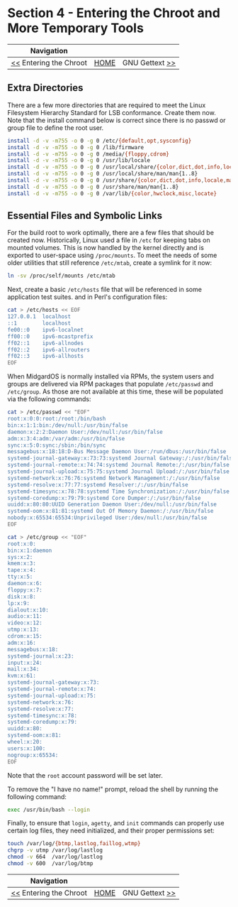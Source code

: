 # Section 4 - Entering the Chroot and More Temporary Tools

| Navigation |||
| --- | --- | ---: |
| [<<](./EnteringChroot.md) Entering the Chroot | [HOME](../README.md) | GNU Gettext [>>](./ValidatingCompilers.md) |

## Extra Directories

There are a few more directories that are required to meet the Linux Filesystem Hierarchy Standard for LSB conformance. Create them now. Note that the install command below is correct since there is no passwd or group file to define the root user.

```bash
install -d -v -m755 -o 0 -g 0 /etc/{default,opt,sysconfig}
install -d -v -m755 -o 0 -g 0 /lib/firmware
install -d -v -m755 -o 0 -g 0 /media/{floppy,cdrom}
install -d -v -m755 -o 0 -g 0 /usr/lib/locale
install -d -v -m755 -o 0 -g 0 /usr/local/share/{color,dict,dot,info,locale,man,misc,terminfo,zoneinfo}
install -d -v -m755 -o 0 -g 0 /usr/local/share/man/man{1..8}
install -d -v -m755 -o 0 -g 0 /usr/share/{color,dict,dot,info,locale,man,misc,terminfo,zoneinfo}
install -d -v -m755 -o 0 -g 0 /usr/share/man/man{1..8}
install -d -v -m755 -o 0 -g 0 /var/lib/{color,hwclock,misc,locate}
```

## Essential Files and Symbolic Links

For the build root to work optimally, there are a few files that should be created now. Historically, Linux used a file in `/etc` for keeping tabs on mounted volumes. This is now handled by the kernel directly and is exported to user-space using `/proc/mounts`. To meet the needs of some older utilities that still reference `/etc/mtab`, create a symlink for it now:

```bash
ln -sv /proc/self/mounts /etc/mtab
```

Next, create a basic `/etc/hosts` file that will be referenced in some application test suites. and in Perl's configuration files:
```bash
cat > /etc/hosts << EOF
127.0.0.1  localhost
::1        localhost
fe00::0    ipv6-localnet
ff00::0    ipv6-mcastprefix
ff02::1    ipv6-allnodes
ff02::2    ipv6-allrouters
ff02::3    ipv6-allhosts
EOF
```

When MidgardOS is normally installed via RPMs, the system users and groups are delivered via RPM packages that populate `/etc/passwd` and `/etc/group`. As those are not available at this time, these will be populated via the following commands:

```bash
cat > /etc/passwd << "EOF"
root:x:0:0:root:/root:/bin/bash
bin:x:1:1:bin:/dev/null:/usr/bin/false
daemon:x:2:2:Daemon User:/dev/null:/usr/bin/false
adm:x:3:4:adm:/var/adm:/usr/bin/false
sync:x:5:0:sync:/sbin:/bin/sync
messagebus:x:18:18:D-Bus Message Daemon User:/run/dbus:/usr/bin/false
systemd-journal-gateway:x:73:73:systemd Journal Gateway:/:/usr/bin/false
systemd-journal-remote:x:74:74:systemd Journal Remote:/:/usr/bin/false
systemd-journal-upload:x:75:75:systemd Journal Upload:/:/usr/bin/false
systemd-network:x:76:76:systemd Network Management:/:/usr/bin/false
systemd-resolve:x:77:77:systemd Resolver:/:/usr/bin/false
systemd-timesync:x:78:78:systemd Time Synchronization:/:/usr/bin/false
systemd-coredump:x:79:79:systemd Core Dumper:/:/usr/bin/false
uuidd:x:80:80:UUID Generation Daemon User:/dev/null:/usr/bin/false
systemd-oom:x:81:81:systemd Out Of Memory Daemon:/:/usr/bin/false
nobody:x:65534:65534:Unprivileged User:/dev/null:/usr/bin/false
EOF

cat > /etc/group << "EOF"
root:x:0:
bin:x:1:daemon
sys:x:2:
kmem:x:3:
tape:x:4:
tty:x:5:
daemon:x:6:
floppy:x:7:
disk:x:8:
lp:x:9:
dialout:x:10:
audio:x:11:
video:x:12:
utmp:x:13:
cdrom:x:15:
adm:x:16:
messagebus:x:18:
systemd-journal:x:23:
input:x:24:
mail:x:34:
kvm:x:61:
systemd-journal-gateway:x:73:
systemd-journal-remote:x:74:
systemd-journal-upload:x:75:
systemd-network:x:76:
systemd-resolve:x:77:
systemd-timesync:x:78:
systemd-coredump:x:79:
uuidd:x:80:
systemd-oom:x:81:
wheel:x:20:
users:x:100:
nogroup:x:65534:
EOF
```

Note that the `root` account password will be set later.

To remove the "I have no name!" prompt, reload the shell by running the following command:

```bash
exec /usr/bin/bash --login
```

Finally, to ensure that `login`, `agetty`, and `init` commands can properly use certain log files, they need initialized, and their proper permissions set:

```bash
touch /var/log/{btmp,lastlog,faillog,wtmp}
chgrp -v utmp /var/log/lastlog
chmod -v 664  /var/log/lastlog
chmod -v 600  /var/log/btmp
```

| Navigation |||
| --- | --- | ---: |
| [<<](./EnteringChroot.md) Entering the Chroot | [HOME](../README.md) | GNU Gettext [>>](./ValidatingCompilers.md) |
